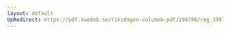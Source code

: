 ```yaml
---
layout: default
UpRedirect: https://pdf.swedeb.se/riksdagen-volumeG-pdf/199798/reg_199798/reg_199798_0269.pdf
---
```

